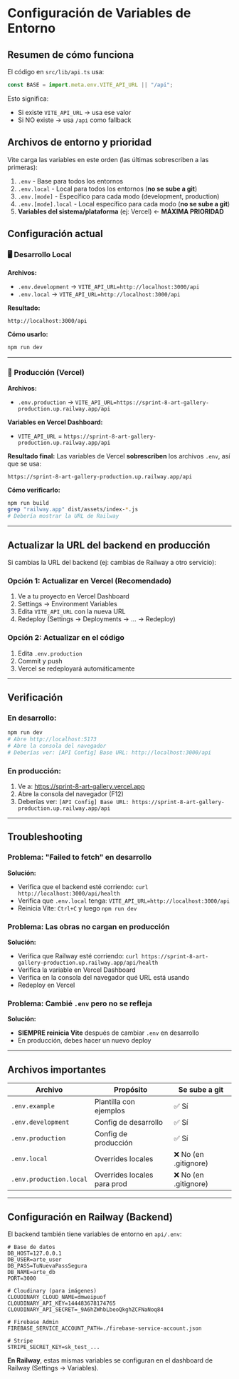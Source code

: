 # Configuración de Variables de Entorno

## Resumen de cómo funciona

El código en `src/lib/api.ts` usa:
```javascript
const BASE = import.meta.env.VITE_API_URL || "/api";
```

Esto significa:
- Si existe `VITE_API_URL` → usa ese valor
- Si NO existe → usa `/api` como fallback

## Archivos de entorno y prioridad

Vite carga las variables en este orden (las últimas sobrescriben a las primeras):

1. `.env` - Base para todos los entornos
2. `.env.local` - Local para todos los entornos (**no se sube a git**)
3. `.env.[mode]` - Específico para cada modo (development, production)
4. `.env.[mode].local` - Local específico para cada modo (**no se sube a git**)
5. **Variables del sistema/plataforma** (ej: Vercel) ← **MÁXIMA PRIORIDAD**

## Configuración actual

### 🖥️ Desarrollo Local

**Archivos:**
- `.env.development` → `VITE_API_URL=http://localhost:3000/api`
- `.env.local` → `VITE_API_URL=http://localhost:3000/api`

**Resultado:**
```
http://localhost:3000/api
```

**Cómo usarlo:**
```bash
npm run dev
```

---

### 🚀 Producción (Vercel)

**Archivos:**
- `.env.production` → `VITE_API_URL=https://sprint-8-art-gallery-production.up.railway.app/api`

**Variables en Vercel Dashboard:**
- `VITE_API_URL` = `https://sprint-8-art-gallery-production.up.railway.app/api`

**Resultado final:**
Las variables de Vercel **sobrescriben** los archivos `.env`, así que se usa:
```
https://sprint-8-art-gallery-production.up.railway.app/api
```

**Cómo verificarlo:**
```bash
npm run build
grep "railway.app" dist/assets/index-*.js
# Debería mostrar la URL de Railway
```

---

## Actualizar la URL del backend en producción

Si cambias la URL del backend (ej: cambias de Railway a otro servicio):

### Opción 1: Actualizar en Vercel (Recomendado)
1. Ve a tu proyecto en Vercel Dashboard
2. Settings → Environment Variables
3. Edita `VITE_API_URL` con la nueva URL
4. Redeploy (Settings → Deployments → ... → Redeploy)

### Opción 2: Actualizar en el código
1. Edita `.env.production`
2. Commit y push
3. Vercel se redeployará automáticamente

---

## Verificación

### En desarrollo:
```bash
npm run dev
# Abre http://localhost:5173
# Abre la consola del navegador
# Deberías ver: [API Config] Base URL: http://localhost:3000/api
```

### En producción:
1. Ve a: https://sprint-8-art-gallery.vercel.app
2. Abre la consola del navegador (F12)
3. Deberías ver: `[API Config] Base URL: https://sprint-8-art-gallery-production.up.railway.app/api`

---

## Troubleshooting

### Problema: "Failed to fetch" en desarrollo
**Solución:**
- Verifica que el backend esté corriendo: `curl http://localhost:3000/api/health`
- Verifica que `.env.local` tenga: `VITE_API_URL=http://localhost:3000/api`
- Reinicia Vite: `Ctrl+C` y luego `npm run dev`

### Problema: Las obras no cargan en producción
**Solución:**
- Verifica que Railway esté corriendo: `curl https://sprint-8-art-gallery-production.up.railway.app/api/health`
- Verifica la variable en Vercel Dashboard
- Verifica en la consola del navegador qué URL está usando
- Redeploy en Vercel

### Problema: Cambié `.env` pero no se refleja
**Solución:**
- **SIEMPRE reinicia Vite** después de cambiar `.env` en desarrollo
- En producción, debes hacer un nuevo deploy

---

## Archivos importantes

| Archivo | Propósito | Se sube a git |
|---------|-----------|---------------|
| `.env.example` | Plantilla con ejemplos | ✅ Sí |
| `.env.development` | Config de desarrollo | ✅ Sí |
| `.env.production` | Config de producción | ✅ Sí |
| `.env.local` | Overrides locales | ❌ No (en .gitignore) |
| `.env.production.local` | Overrides locales para prod | ❌ No (en .gitignore) |

---

## Configuración en Railway (Backend)

El backend también tiene variables de entorno en `api/.env`:

```env
# Base de datos
DB_HOST=127.0.0.1
DB_USER=arte_user
DB_PASS=TuNuevaPassSegura
DB_NAME=arte_db
PORT=3000

# Cloudinary (para imágenes)
CLOUDINARY_CLOUD_NAME=dmweipuof
CLOUDINARY_API_KEY=144483678174765
CLOUDINARY_API_SECRET=_9A6hZWhbLbeoQkghZCFNaNoq84

# Firebase Admin
FIREBASE_SERVICE_ACCOUNT_PATH=./firebase-service-account.json

# Stripe
STRIPE_SECRET_KEY=sk_test_...
```

**En Railway**, estas mismas variables se configuran en el dashboard de Railway (Settings → Variables).
